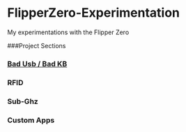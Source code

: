 # FlipperZero-Experimentation
My experimentations with the Flipper Zero

###Project Sections

### [Bad Usb / Bad KB](BadUsb/scripts.md)

### RFID

### Sub-Ghz

### Custom Apps
